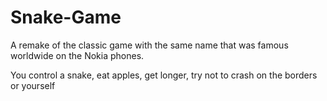 # Snake-Game

A remake of the classic game with the same name that was famous worldwide on the Nokia phones.

You control a snake, eat apples, get longer, try not to crash on the borders or yourself
